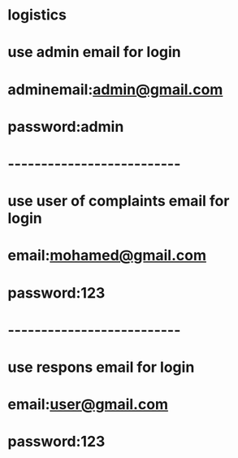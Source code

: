 # logistics
# use admin email for login
# adminemail:admin@gmail.com
# password:admin
# --------------------------
# use user of complaints email for login
# email:mohamed@gmail.com
# password:123
# --------------------------
# use respons email for login
# email:user@gmail.com
# password:123
